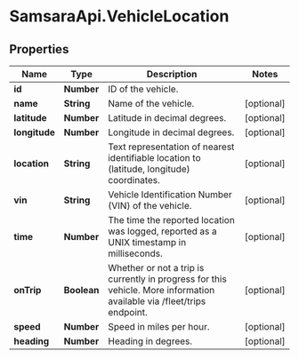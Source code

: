 # SamsaraApi.VehicleLocation

## Properties
Name | Type | Description | Notes
------------ | ------------- | ------------- | -------------
**id** | **Number** | ID of the vehicle. | 
**name** | **String** | Name of the vehicle. | [optional] 
**latitude** | **Number** | Latitude in decimal degrees. | [optional] 
**longitude** | **Number** | Longitude in decimal degrees. | [optional] 
**location** | **String** | Text representation of nearest identifiable location to (latitude, longitude) coordinates. | [optional] 
**vin** | **String** | Vehicle Identification Number (VIN) of the vehicle. | [optional] 
**time** | **Number** | The time the reported location was logged, reported as a UNIX timestamp in milliseconds. | [optional] 
**onTrip** | **Boolean** | Whether or not a trip is currently in progress for this vehicle. More information available via /fleet/trips endpoint. | [optional] 
**speed** | **Number** | Speed in miles per hour. | [optional] 
**heading** | **Number** | Heading in degrees. | [optional] 


